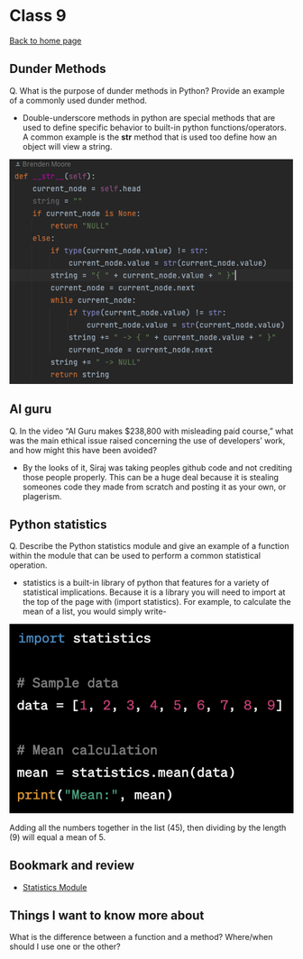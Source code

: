 # Class 9

[Back to home page](../README.md)

## Dunder Methods

Q. What is the purpose of dunder methods in Python? Provide an example of a commonly used dunder method.

- Double-underscore methods in python are special methods that are used to define specific behavior to built-in python functions/operators. A common example is the __str__ method that is used too define how an object will view a string.

![__str__ method example](../401-pictures/__str__-method.png)

## AI guru

Q. In the video “AI Guru makes $238,800 with misleading paid course,” what was the main ethical issue raised concerning the use of developers’ work, and how might this have been avoided?

- By the looks of it, Siraj was taking peoples github code and not crediting those people properly. This can be a huge deal because it is stealing someones code they made from scratch and posting it as your own, or plagerism.

## Python statistics

Q. Describe the Python statistics module and give an example of a function within the module that can be used to perform a common statistical operation.

- statistics is a built-in library of python that features for a variety of statistical implications. Because it is a library you will need to import at the top of the page with (import statistics). For example, to calculate the mean of a list, you would simply write-

![statistics mean example using python](../401-pictures/statistics-mean-example.png)

Adding all the numbers together in the list (45), then dividing by the length (9) will equal a mean of 5.

## Bookmark and review

- [Statistics Module](https://docs.python.org/3/library/statistics.html)

## Things I want to know more about

What is the difference between a function and a method? Where/when should I use one or the other?
